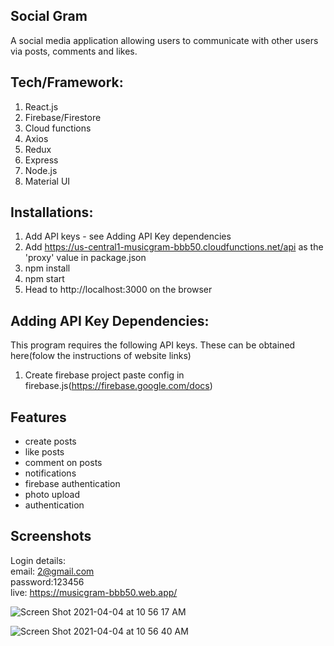 ## Social Gram

A social media application allowing users to communicate with other users via posts, comments and likes.

## Tech/Framework:

1. React.js
2. Firebase/Firestore
3. Cloud functions
4. Axios
5. Redux
6. Express
7. Node.js
8. Material UI

## Installations:
1. Add API keys - see Adding API Key dependencies
2. Add https://us-central1-musicgram-bbb50.cloudfunctions.net/api as the 'proxy' value in package.json
3. npm install
4. npm start
5. Head to http://localhost:3000 on the browser

## Adding API Key Dependencies:
This program requires the following API keys. These can be obtained here(folow the instructions of website links)
1. Create firebase project paste config in firebase.js(https://firebase.google.com/docs)

## Features

- create posts
- like posts
- comment on posts
- notifications 
- firebase authentication
- photo upload
- authentication



## Screenshots
Login details:
</br>
email: 2@gmail.com
</br>
password:123456
</br>
live:  https://musicgram-bbb50.web.app/


![Screen Shot 2021-04-04 at 10 56 17 AM](https://user-images.githubusercontent.com/50201713/113517394-82c94a80-9534-11eb-9a33-2ad840f2dee4.png)

![Screen Shot 2021-04-04 at 10 56 40 AM](https://user-images.githubusercontent.com/50201713/113517396-85c43b00-9534-11eb-858a-921b16d2fb7e.png)



